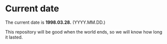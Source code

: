 # Current date

The current date is **1998.03.28.** (YYYY.MM.DD.)

This repository will be good when the world ends, so we will know how long it lasted.